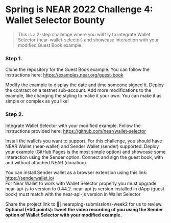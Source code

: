 # Spring is NEAR 2022 Challenge 4: Wallet Selector Bounty

> This is a 2-step challenge where you will try to integrate Wallet Selector (near-wallet-selector) and showcase interaction with your modified Guest Book example.

### Step 1.  
Clone the repository for the Guest Book example. You can follow the instructions here: https://examples.near.org/guest-book  

Modify the example to display the date and time someone signed it. Deploy the contract on a testnet sub-account. Add more modifications to the example, like changing the styling to make it your own. You can make it as simple or complex as you like! 

### Step 2.  
Integrate Wallet Selector with your modified example. Follow the instructions provided here: https://github.com/near/wallet-selector  

Install the wallets you want to support. For this challenge, you should have NEAR Wallet (near-wallet) and Sender Wallet (sender) supported. Deploy your example (GitHub Pages is the most simple option) and showcase some interaction using the Sender option. Connect and sign the guest book, with and without attached NEAR (donation).

You can install Sender wallet as a browser extension using this link: https://senderwallet.io/   
For Near Wallet to work with Wallet Selector properly you must upgrade near-api-js to version to 0.44.2. 
near-api-js version installed in dApp (guest book) must match with the near-api-js version in Wallet Selector

Share the project link to 🧠│nearsping-submissions-week2  for us to review.  
**Optional (+50 points): tweet the video recording of you using the Sender option of Wallet Selector with your modified example.**  
